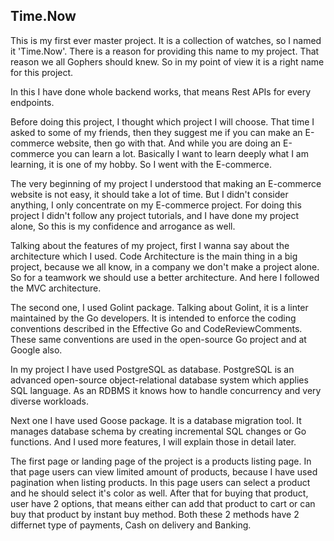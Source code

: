 ## Time.Now

This is my first ever master project. It is a collection of watches, so I named it 'Time.Now'. There is a reason for providing this name to my project. That reason we all Gophers should knew. So in my point of view it is a right name for this project.

In this I have done whole backend works, that means Rest APIs for every endpoints. 

Before doing this project, I thought which project I will choose. That time I asked to some of my friends, then they suggest me if you can make an E-commerce website, then go with that. And while you are doing an E-commerce you can learn a lot. Basically I want to learn deeply what I am learning, it is one of my hobby. So I went with the E-commerce.

The very beginning of my project I understood that making an E-commerce website is not easy, it should take a lot of time. But I didn't consider anything, I only concentrate on my E-commerce project. For doing this project I didn't follow any project tutorials, and I have done my project alone, So this is my confidence and arrogance as well.

Talking about the features of my project, first I wanna say about the architecture which I used. Code Architecture is the main thing in a big project, because we all know, in a company we don't make a project alone. So for a teamwork we should use a better architecture. And here I followed the MVC architecture.

The second one, I used Golint package. Talking about Golint, it is a linter maintained by the Go developers. It is intended to enforce the coding conventions described in the Effective Go and CodeReviewComments. These same conventions are used in the open-source Go project and at Google also.

In my project I have used PostgreSQL as database. PostgreSQL is an advanced open-source object-relational database system which applies SQL language. As an RDBMS it knows how to handle concurrency and very diverse workloads.

Next one I have used Goose package. It is a database migration tool. It manages database schema by creating incremental SQL changes or Go functions. 
And I used more features, I will explain those in detail later.

The first page or landing page of the project is a products listing page. In that page users can view limited amount of products, because I have used pagination when listing products. In this page users can select a product and he should select it's color as well. After that for buying that product, user have 2 options, that means either can add that product to cart or can buy that product by instant buy method. Both these 2 methods have 2 differnet type of payments, Cash on delivery and Banking. 
